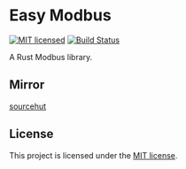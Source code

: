 # Easy Modbus
[![MIT licensed][mit-badge]][mit-url]
[![Build Status][actions-badge]][actions-url]

[mit-badge]: https://img.shields.io/badge/license-MIT-red.svg
[mit-url]: https://github.com/yangyize/easy-modbus/blob/main/LICENSE
[actions-badge]: https://github.com/yangyize/easy-modbus/actions/workflows/main.yml/badge.svg?branch=main
[actions-url]: https://github.com/yangyize/easy-modbus/actions/workflows/main.yml

A Rust Modbus library.

## Mirror
[sourcehut](https://git.sr.ht/~yangyize/easy-modbus)

## License

This project is licensed under the [MIT license].

[MIT license]: https://github.com/yangyize/easy-modbus/blob/main/LICENSE
